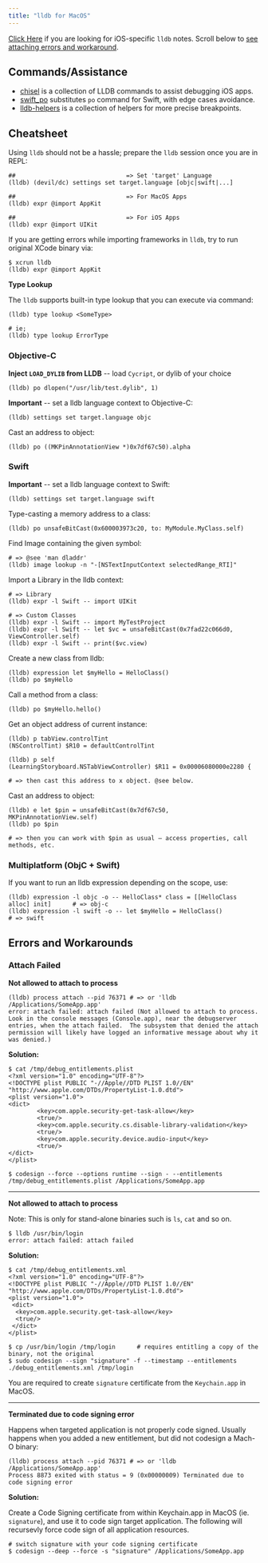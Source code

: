 ```yaml
---
title: "lldb for MacOS"
---
```


[Click Here](/lldb-for-ios) if you are looking for iOS-specific `lldb` notes. Scroll below to [see attaching errors and workaround](#errors-and-workarounds).

## Commands/Assistance

* [chisel](https://github.com/facebook/chisel) is a collection of LLDB commands to assist debugging iOS apps.
* [swift_po](https://github.com/kastiglione/swift_po) substitutes `po` command for Swift, with edge cases avoidance.
* [lldb-helpers](https://github.com/kastiglione/lldb-helpers) is a collection of helpers for more precise breakpoints.

## Cheatsheet

Using `lldb` should not be a hassle; prepare the `lldb` session once you are in REPL:

```
##                               => Set 'target' Language
(lldb) (devil/dc) settings set target.language [objc|swift|...]

##                               => For MacOS Apps
(lldb) expr @import AppKit

##                               => For iOS Apps
(lldb) expr @import UIKit
```

If you are getting errors while importing frameworks in `lldb`, try to run original XCode binary via:

```
$ xcrun lldb
(lldb) expr @import AppKit
```

**Type Lookup**

The `lldb` supports built-in type lookup that you can execute via command:

```
(lldb) type lookup <SomeType>

# ie;
(lldb) type lookup ErrorType
```

### Objective-C

**Inject `LOAD_DYLIB` from LLDB** -- load `Cycript`, or dylib of your choice

```
(lldb) po dlopen("/usr/lib/test.dylib", 1)
```

**Important** -- set a lldb language context to Objective-C:

```
(lldb) settings set target.language objc
```

Cast an address to object:

```
(lldb) po ((MKPinAnnotationView *)0x7df67c50).alpha
```

### Swift

**Important** -- set a lldb language context to Swift:

```
(lldb) settings set target.language swift
```

Type-casting a memory address to a class:

```
(lldb) po unsafeBitCast(0x600003973c20, to: MyModule.MyClass.self)
```

Find Image containing the given symbol:

```
# => @see 'man dladdr'
(lldb) image lookup -n "-[NSTextInputContext selectedRange_RTI]"
```

Import a Library in the lldb context:

```
# => Library
(lldb) expr -l Swift -- import UIKit

# => Custom Classes
(lldb) expr -l Swift -- import MyTestProject
(lldb) expr -l Swift -- let $vc = unsafeBitCast(0x7fad22c066d0, ViewController.self)
(lldb) expr -l Swift -- print($vc.view)
```

Create a new class from lldb:

```
(lldb) expression let $myHello = HelloClass()
(lldb) po $myHello
```

Call a method from a class:

```
(lldb) po $myHello.hello()
```

Get an object address of current instance:

```
(lldb) p tabView.controlTint
(NSControlTint) $R10 = defaultControlTint

(lldb) p self
(LearningStoryboard.NSTabViewController) $R11 = 0x00006080000e2280 {

# => then cast this address to x object. @see below.
```

Cast an address to object:

```
(lldb) e let $pin = unsafeBitCast(0x7df67c50, MKPinAnnotationView.self)
(lldb) po $pin

# => then you can work with $pin as usual – access properties, call methods, etc.
```

### Multiplatform (ObjC + Swift)

If you want to run an lldb expression depending on the scope, use:

```
(lldb) expression -l objc -o -- HelloClass* class = [[HelloClass alloc] init]      # => obj-c
(lldb) expression -l swift -o -- let $myHello = HelloClass()                       # => swift
```

## Errors and Workarounds

### Attach Failed

**Not allowed to attach to process**

```
(lldb) process attach --pid 76371 # => or 'lldb /Applications/SomeApp.app'
error: attach failed: attach failed (Not allowed to attach to process.  Look in the console messages (Console.app), near the debugserver entries, when the attach failed.  The subsystem that denied the attach permission will likely have logged an informative message about why it was denied.)
```

**Solution:**

```
$ cat /tmp/debug_entitlements.plist
<?xml version="1.0" encoding="UTF-8"?>
<!DOCTYPE plist PUBLIC "-//Apple//DTD PLIST 1.0//EN" "http://www.apple.com/DTDs/PropertyList-1.0.dtd">
<plist version="1.0">
<dict>
        <key>com.apple.security-get-task-allow</key>
        <true/>
        <key>com.apple.security.cs.disable-library-validation</key>
        <true/>
        <key>com.apple.security.device.audio-input</key>
        <true/>
</dict>
</plist>

$ codesign --force --options runtime --sign - --entitlements /tmp/debug_entitlements.plist /Applications/SomeApp.app
```

---

**Not allowed to attach to process**

Note: This is only for stand-alone binaries such is `ls`, `cat` and so on.

```
$ lldb /usr/bin/login
error: attach failed: attach failed
```

**Solution:**

```
$ cat /tmp/debug_entitlements.xml
<?xml version="1.0" encoding="UTF-8"?>
<!DOCTYPE plist PUBLIC "-//Apple//DTD PLIST 1.0//EN" "http://www.apple.com/DTDs/PropertyList-1.0.dtd">
<plist version="1.0">
 <dict>
  <key>com.apple.security.get-task-allow</key>
  <true/>
 </dict>
</plist>

$ cp /usr/bin/login /tmp/login 		# requires entitling a copy of the binary, not the original
$ sudo codesign --sign "signature" -f --timestamp --entitlements ./debug_entitlements.xml /tmp/login
```

You are required to create `signature` certificate from the `Keychain.app` in MacOS.

---

**Terminated due to code signing error**

Happens when targeted application is not properly code signed. Usually happens when you added a new entitlement, but did not codesign a Mach-O binary:

```
(lldb) process attach --pid 76371 # => or 'lldb /Applications/SomeApp.app'
Process 8873 exited with status = 9 (0x00000009) Terminated due to code signing error
```

**Solution:**

Create a Code Signing certificate from within Keychain.app in MacOS (ie. `signature`), and use it to code sign target application. The following will recursevly force code sign of all application resources.

```
# switch signature with your code signing certificate
$ codesign --deep --force -s "signature" /Applications/SomeApp.app
```
